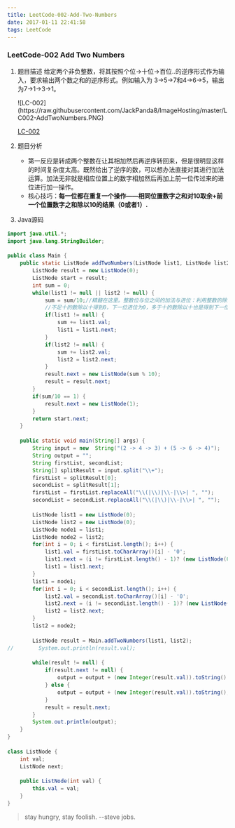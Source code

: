 ```yaml
---
title: LeetCode-002-Add-Two-Numbers
date: 2017-01-11 22:41:58
tags: LeetCode
---
```


### LeetCode-002 Add Two Numbers

1. 题目描述
   给定两个非负整数，将其按照个位->十位->百位..的逆序形式作为输入，要求输出两个数之和的逆序形式。例如输入为 3->5->7和4->6->5，输出为7->1->3->1。

   <!-- more -->![LC-002](https://raw.githubusercontent.com/JackPanda8/ImageHosting/master/LC002-AddTwoNumbers.PNG)
   [LC-002](https://leetcode.com/problems/add-two-numbers/)

2. 题目分析
   - 第一反应是转成两个整数在让其相加然后再逆序转回来，但是很明显这样的时间复杂度太高。既然给出了逆序的数，可以想办法直接对其进行加法运算。加法无非就是相应位置上的数字相加然后再加上前一位传过来的进位进行加一操作。
   - 核心技巧：**每一位都在重复一个操作——相同位置数字之和对10取余+前一个位置数字之和除以10的结果（0或者1）.**

3. Java源码

```java
import java.util.*;
import java.lang.StringBuilder;

public class Main {
    public static ListNode addTwoNumbers(ListNode list1, ListNode list2) {
        ListNode result = new ListNode(0);
        ListNode start = result;
        int sum = 0;
        while(list1 != null || list2 != null) {
            sum = sum/10;//精髓在这里。整数位与位之间的加法与进位：利用整数的除法，
            //不足十的数除以十得到0，下一位进位为0，多于十的数除以十也是得到下一位的进位
            if(list1 != null) {
                sum += list1.val;
                list1 = list1.next;
            }
            if(list2 != null) {
                sum += list2.val;
                list2 = list2.next;
            }
            result.next = new ListNode(sum % 10);
            result = result.next;
        }
        if(sum/10 == 1) {
            result.next = new ListNode(1);
        }
        return start.next;
    }

    public static void main(String[] args) {
        String input = new  String("(2 -> 4 -> 3) + (5 -> 6 -> 4)");
        String output = "";
        String firstList, secondList;
        String[] splitResult = input.split("\\+");
        firstList = splitResult[0];
        secondList = splitResult[1];
        firstList = firstList.replaceAll("\\(|\\)|\\-|\\>| ", "");
        secondList = secondList.replaceAll("\\(|\\)|\\-|\\>| ", "");

        ListNode list1 = new ListNode(0);
        ListNode list2 = new ListNode(0);
        ListNode node1 = list1;
        ListNode node2 = list2;
        for(int i = 0; i < firstList.length(); i++) {
            list1.val = firstList.toCharArray()[i] - '0';
            list1.next = (i != firstList.length() - 1)? (new ListNode(0)):null;
            list1 = list1.next;
        }
        list1 = node1;
        for(int i = 0; i < secondList.length(); i++) {
            list2.val = secondList.toCharArray()[i] - '0';
            list2.next = (i != secondList.length() - 1)? (new ListNode(0)):null;
            list2 = list2.next;
        }
        list2 = node2;

        ListNode result = Main.addTwoNumbers(list1, list2);
//        System.out.println(result.val);

        while(result != null) {
            if(result.next != null) {
                output = output + (new Integer(result.val)).toString() + " -> ";
            } else {
                output = output + (new Integer(result.val)).toString();
            }
            result = result.next;
        }
        System.out.println(output);
    }
}

class ListNode {
    int val;
    ListNode next;

    public ListNode(int val) {
        this.val = val;
    }
}
```

> stay hungry, stay foolish. --steve jobs.

